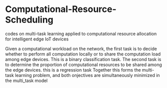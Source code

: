 # Computational-Resource-Scheduling
codes on multi-task learning applied to computational resource allocation for intelligent edge IoT devices

Given a computational workload on the network, the first task is to decide whether to perform all computation locally or to share the computation load among edge devices.
This is a binary classification task.
The second task is to determine the proportion of computational resources to be shared among the edge devices. this is a regression task
Together this forms the multi-task learning problem, and both onjectives are simultaneously minimized in the multi_task model


